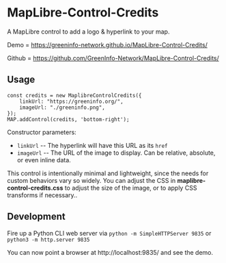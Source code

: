 # MapLibre-Control-Credits

A MapLibre control to add a logo & hyperlink to your map.

Demo = https://greeninfo-network.github.io/MapLibre-Control-Credits/

Github = https://github.com/GreenInfo-Network/MapLibre-Control-Credits/


## Usage

```
const credits = new MaplibreControlCredits({
    linkUrl: "https://greeninfo.org/",
    imageUrl: "./greeninfo.png",
});
MAP.addControl(credits, 'bottom-right');
```

Constructor parameters:

* `linkUrl` -- The hyperlink will have this URL as its `href`
* `imageUrl` -- The URL of the image to display. Can be relative, absolute, or even inline data.


This control is intentionally minimal and lightweight, since the needs for custom behaviors vary so widely. You can adjust the CSS in **maplibre-control-credits.css** to adjust the size of the image, or to apply CSS transforms if necessary..


## Development

Fire up a Python CLI web server via `python -m SimpleHTTPServer 9835` or `python3 -m http.server 9835`

You can now point a browser at http://localhost:9835/ and see the demo.
